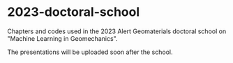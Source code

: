# 2023-doctoral-school
Chapters and codes used in the 2023 Alert Geomaterials doctoral school on "Machine Learning in Geomechanics".

The presentations will be uploaded soon after the school.


